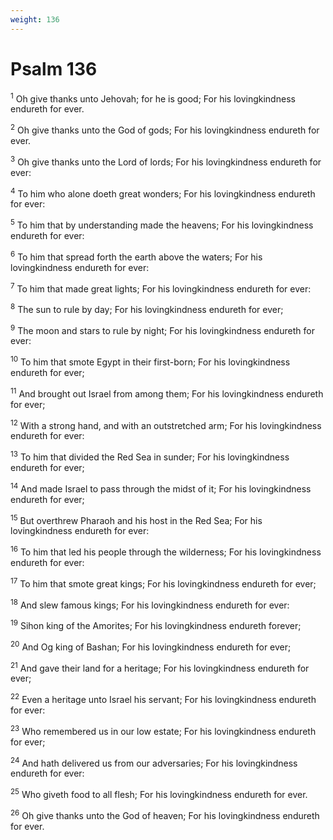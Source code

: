 ```yaml
---
weight: 136
---
```


# Psalm 136

<sup>1</sup> Oh give thanks unto Jehovah; for he is good; For his lovingkindness endureth for ever. 

<sup>2</sup> Oh give thanks unto the God of gods; For his lovingkindness endureth for ever. 

<sup>3</sup> Oh give thanks unto the Lord of lords; For his lovingkindness endureth for ever: 

<sup>4</sup> To him who alone doeth great wonders; For his lovingkindness endureth for ever: 

<sup>5</sup> To him that by understanding made the heavens; For his lovingkindness endureth for ever: 

<sup>6</sup> To him that spread forth the earth above the waters; For his lovingkindness endureth for ever: 

<sup>7</sup> To him that made great lights; For his lovingkindness endureth for ever: 

<sup>8</sup> The sun to rule by day; For his lovingkindness endureth for ever; 

<sup>9</sup> The moon and stars to rule by night; For his lovingkindness endureth for ever: 

<sup>10</sup> To him that smote Egypt in their first-born; For his lovingkindness endureth for ever; 

<sup>11</sup> And brought out Israel from among them; For his lovingkindness endureth for ever; 

<sup>12</sup> With a strong hand, and with an outstretched arm; For his lovingkindness endureth for ever: 

<sup>13</sup> To him that divided the Red Sea in sunder; For his lovingkindness endureth for ever; 

<sup>14</sup> And made Israel to pass through the midst of it; For his lovingkindness endureth for ever; 

<sup>15</sup> But overthrew Pharaoh and his host in the Red Sea; For his lovingkindness endureth for ever: 

<sup>16</sup> To him that led his people through the wilderness; For his lovingkindness endureth for ever: 

<sup>17</sup> To him that smote great kings; For his lovingkindness endureth for ever; 

<sup>18</sup> And slew famous kings; For his lovingkindness endureth for ever: 

<sup>19</sup> Sihon king of the Amorites; For his lovingkindness endureth forever; 

<sup>20</sup> And Og king of Bashan; For his lovingkindness endureth for ever; 

<sup>21</sup> And gave their land for a heritage; For his lovingkindness endureth for ever; 

<sup>22</sup> Even a heritage unto Israel his servant; For his lovingkindness endureth for ever: 

<sup>23</sup> Who remembered us in our low estate; For his lovingkindness endureth for ever; 

<sup>24</sup> And hath delivered us from our adversaries; For his lovingkindness endureth for ever: 

<sup>25</sup> Who giveth food to all flesh; For his lovingkindness endureth for ever. 

<sup>26</sup> Oh give thanks unto the God of heaven; For his lovingkindness endureth for ever. 


